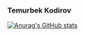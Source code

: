 ### Temurbek Kodirov

[![Anurag's GitHub stats](https://github-readme-stats.vercel.app/api?username=temurkodirov)](https://github.com/anuraghazra/github-readme-stats)
